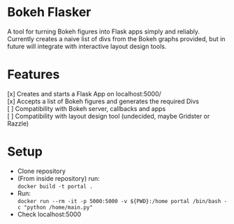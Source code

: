 # Bokeh Flasker  
A tool for turning Bokeh figures into Flask apps simply and reliably.  
Currently creates a naive list of divs from the Bokeh graphs provided, but in future will integrate with interactive layout design tools.  

# Features  
[x] Creates and starts a Flask App on localhost:5000/  
[x] Accepts a list of Bokeh figures and generates the required Divs  
[ ] Compatibility with Bokeh server, callbacks and apps  
[ ] Compatibility with layout design tool (undecided, maybe Gridster or Razzle)  

# Setup
* Clone repository
* (From inside repository) run:   
	`docker build -t portal .`
* Run:  
 `docker run --rm -it -p 5000:5000 -v ${PWD}:/home portal /bin/bash -c "python /home/main.py"`  
* Check localhost:5000




